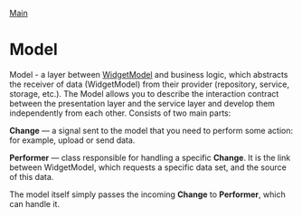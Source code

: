 [Main](../main.md)

# Model

Model - a layer between [WidgetModel](../ui/widget_model.md) and business logic, which abstracts
the receiver of data (WidgetModel) from their provider (repository, service, storage, etc.). 
The Model allows you to describe the interaction contract between the presentation layer 
and the service layer and develop them independently from each other. Consists of two main parts:

**Change** — a signal sent to the model that you need to perform some action: for example, upload or send data.

**Performer** — class responsible for handling a specific **Change**. 
It is the link between WidgetModel, which requests a specific data set, and the source of this data.

The model itself simply passes the incoming **Change** to **Performer**, which can handle it.